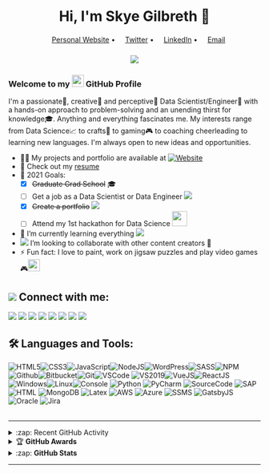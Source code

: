 <h1 align="center">Hi, I'm Skye Gilbreth 👋</h1>
<p align="center">
  <a href="https://www.skyegilbreth.com/"><img src="https://img.icons8.com/color/96/000000/internet.png" height="16"/>Personal Website</a> •
  <a href="https://twitter.com/skye_gilbreth"><img src="https://img.icons8.com/color/96/000000/twitter-circled.png" height="16"/>Twitter</a> •
  <a href="https://www.linkedin.com/in/SkyeGilbreth/"><img src="https://img.icons8.com/color/96/000000/linkedin-circled.png" height="16"/>LinkedIn</a> •
  <a href="mailto:gilbrethiskye@gmail.com"><img src="https://img.icons8.com/color/96/000000/email.png" height="16"/>Email</a>  
</p>
<h3 align="center">
  <a href="https://git.io/typing-svg">
    <img src="https://readme-typing-svg.herokuapp.com?font=Calibri&color=F71AD1&lines=A+Data+Scientist+and+Engineer;9%2B+years++of+coding+experience;Always+striving+to+learn+new+things&center=true&size=20">
  </a>
</h3>

<h3 align="left"> Welcome to my <img src="https://img.icons8.com/color/96/000000/github--v1.png" height="24"/> GitHub Profile </h3>

I'm a passionate:1st_place_medal:, creative:art: and perceptive🔭 Data Scientist/Engineer🔧 with a hands-on approach to problem-solving and an unending thirst for knowledge🎓. Anything and everything fascinates me. My interests range from Data Science📈 to crafts🎨 to gaming🎮 to coaching cheerleading to learning new languages. I'm always open to new ideas and opportunities.

- 👨‍💻 My projects and portfolio are available at [![Website](https://img.shields.io/website?label=skyegilbreth.com&style=flat&url=https%3A%2F%2Fwww.skyegilbreth.com)](https://www.skyegilbreth.com)
- 📄 Check out my [resume][resume]
 - 🥅 2021 Goals: 
   - [x] ~~Graduate Grad School~~ 🎓
   - [ ] Get a job as a Data Scientist or Data Engineer <img src="https://img.icons8.com/color/20/000000/combo-chart--v2.png"/>
   - [x] ~~Create a portfolio~~ <img src="https://img.icons8.com/color/20/000000/moleskine.png"/>
   - [ ] Attend my 1st hackathon for Data Science  <img src="https://media.giphy.com/media/WUlplcMpOCEmTGBtBW/giphy.gif" width="30">
- :book: I’m currently learning everything <img src="https://img.icons8.com/color/25/000000/open-book--v2.png" /> 
- <img src="https://img.icons8.com/color/20/000000/search--v3.png"/> I’m looking to collaborate with other content creators 👥
- ⚡ Fun fact: I love to paint, work on jigsaw puzzles and play video games🎮<img src="https://media.giphy.com/media/12oufCB0MyZ1Go/giphy.gif" height="24">

## <img src="https://img.icons8.com/color/30/000000/myspace.png"/> Connect with me:  
[<img src="https://img.icons8.com/color/30/000000/globe.png"/>][website]
[<img src="https://img.icons8.com/color/30/000000/linkedin.png"/>][linkedin]
[<img src="https://img.icons8.com/color/30/000000/twitter--v1.png"/>][twitter]
[<img src="https://img.icons8.com/color/30/000000/medium-monogram.png"/>][medium]
[<img src="https://img.icons8.com/color/30/000000/reddit.png"/>][reddit]
[<img src="https://img.icons8.com/color/30/000000/twitch--v2.png"/>][twitch]
[<img src="https://img.icons8.com/color/30/000000/gmail--v1.png"/>][gmail]
[<img src="https://img.icons8.com/color/30/000000/angelist.png"/>][angellist]
<br />

## 🛠️ Languages and Tools:   
![HTML5](https://img.icons8.com/color/30/html-5.png)![CSS3](https://img.icons8.com/color/30/css3.png)![JavaScript](https://img.icons8.com/color/30/javascript.png)![NodeJS](https://img.icons8.com/color/30/nodejs.png)![WordPress](https://img.icons8.com/color/30/wordpress.png)![SASS](https://img.icons8.com/color/30/sass.png)![NPM](https://img.icons8.com/color/30/npm.png)![Github](https://img.icons8.com/material-outlined/30/github.png)![Bitbucket](https://img.icons8.com/color/30/bitbucket.png)![Git](https://img.icons8.com/color/30/git.png)![VSCode](https://img.icons8.com/color/30/visual-studio-code-2019.png)
![VS2019](https://img.icons8.com/color/30/visual-studio-2019.png)![VueJS](https://img.icons8.com/color/30/vue-js.png)![ReactJS](https://img.icons8.com/color/30/react-native.png)![Windows](https://img.icons8.com/color/30/windows-10.png)![Linux](https://img.icons8.com/color/30/linux.png)![Console](https://img.icons8.com/color/30/console.png)
![Python](https://img.icons8.com/color/30/000000/python--v2.png)
![PyCharm](https://img.icons8.com/color/30/000000/pycharm.png)
![SourceCode](https://img.icons8.com/color/30/000000/code.png)
![SAP](https://img.icons8.com/color/30/000000/sap.png)
![HTML](https://img.icons8.com/color/30/000000/html.png)
![MongoDB](https://img.icons8.com/color/30/000000/mongodb.png)
![Latex](https://img.icons8.com/color/30/000000/latex.png)
![AWS](https://img.icons8.com/color/30/000000/amazon-web-services.png)
![Azure](https://img.icons8.com/color/30/000000/azure-1.png)
![SSMS](https://img.icons8.com/color/30/000000/microsoft-sql-server.png)
![GatsbyJS](https://img.icons8.com/color/30/000000/gatsbyjs.png)
![Oracle](https://img.icons8.com/color/30/000000/oracle-logo.png)
![Jira](https://img.icons8.com/color/30/000000/jira.png)
<br>
</br>

---
<!-- markdownlint-disable MD033 -->
<details>
  <summary>:zap: Recent GitHub Activity</summary>
  <!--START_SECTION:activity-->
1. ❗️ Opened issue [#418](https://github.com/rahuldkjain/github-profile-readme-generator/issues/418) in [rahuldkjain/github-profile-readme-generator](https://github.com/rahuldkjain/github-profile-readme-generator)
  <!--END_SECTION:activity-->


</details>
<details>
    <summary>&#127942 <b>GitHub Awards</b></summary><br/>


![Github Trophy](https://github-profile-trophy.vercel.app/?username=skygil&theme=algolia)
</details>
<details>
  <summary>:zap: <b>GitHub Stats</b></summary><br/>
  
  
  [![GitHub Streak](https://github-readme-streak-stats.herokuapp.com?user=skygil&count_private=true&hide_border=true&theme=algolia&fire=FD2D2D)](https://git.io/streak-stats)
    
  [![Skye's Github Stats](https://github-readme-stats2-teal.vercel.app/api?username=skygil&layout=compact&show_icons=true&count_private=true&hide_border=true&theme=algolia)](https://github.com/skygil/github-readme-stats)
  
  [![Top Language](https://github-readme-stats2-teal.vercel.app/api/top-langs/?username=skygil&langs_count=8&layout=compact&show_icons=true&hide_border=true&theme=algolia)](https://github.com/skygil/github-readme-stats2)  
Note: Top languages is only a metric of the languages my public code consists of and doesn't reflect experience or skill level.
  
   


</details>
<!-- markdownlint-enable MD033 -->

---

[website]: https://skyegilbreth.com
[resume]:https://registry.jsonresume.org/skygil
[twitter]: https://twitter.com/skye_gilbreth
[linkedin]: https://www.linkedin.com/in/SkyeGilbreth 
[medium]: https://medium.com/@skyigilb
[reddit]: https://www.reddit.com/user/cap0at 
[angellist]: https://angel.co/u/skye-gilbreth
[twitch]: https://www.twitch.tv/skyigilb
[gmail]: mailto:gilbrethiskye@gmail.com

